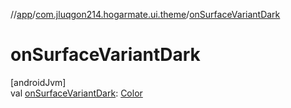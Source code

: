 //[app](../../index.md)/[com.jluqgon214.hogarmate.ui.theme](index.md)/[onSurfaceVariantDark](on-surface-variant-dark.md)

# onSurfaceVariantDark

[androidJvm]\
val [onSurfaceVariantDark](on-surface-variant-dark.md): [Color](https://developer.android.com/reference/kotlin/androidx/compose/ui/graphics/Color.html)
